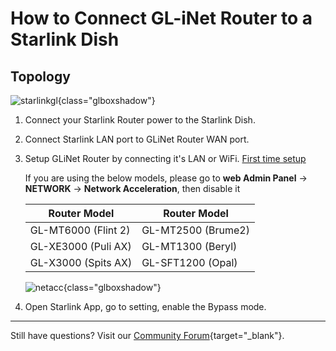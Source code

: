 # How to Connect GL-iNet Router to a Starlink Dish

## Topology

![starlinkgl](https://static.gl-inet.com/docs/router/en/4/faq/starlink/starlinkgl.jpg){class="glboxshadow"}

1. Connect your Starlink Router power to the Starlink Dish.

2. Connect Starlink LAN port to GLiNet Router WAN port.

3. Setup GLiNet Router by connecting it's LAN or WiFi. [First time setup](first_time_setup.md)

    If you are using the below models, please go to **web Admin Panel** -> **NETWORK** -> **Network Acceleration**, then disable it

    | Router Model                   | Router Model      |  
    | -----------------------------  |-------------------|
    | GL-MT6000 (Flint 2)            |GL-MT2500 (Brume2) |
    | GL-XE3000 (Puli AX)            |GL-MT1300 (Beryl)  |
    | GL-X3000  (Spits AX)           |GL-SFT1200 (Opal)  | 

    ![netacc](https://static.gl-inet.com/docs/router/en/4/faq/starlink/netacc.jpg){class="glboxshadow"}

4. Open Starlink App, go to setting, enable the Bypass mode.

---

Still have questions? Visit our [Community Forum](https://forum.gl-inet.com){target="_blank"}.
